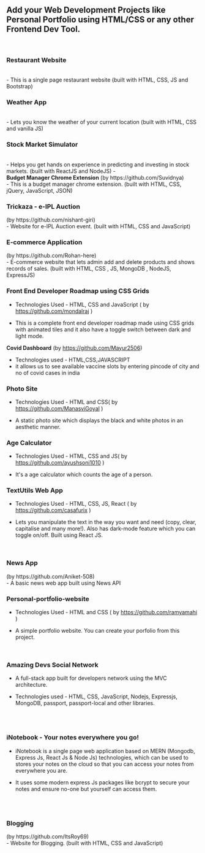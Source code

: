 ## Add your Web Development Projects like Personal Portfolio using HTML/CSS or any other Frontend Dev Tool.

<br>
<b><h3>Restaurant Website</h3></b>
<br>
- This is a single page restaurant website (built with HTML, CSS, JS and Bootstrap)

<br>
<b><h3>Weather App</h3></b>
<br>
- Lets you know the weather of your current location (built with HTML, CSS and vanilla JS)

<br>
<b><h3>Stock Market Simulator</h3></b>
<br>
- Helps you get hands on experience in predicting and investing in stock markets. (built with ReactJS and NodeJS)
- <br>
<b>Budget Manager Chrome Extension</b> (by https://github.com/Suvidnya)
<br>
- This is a budget manager chrome extension. (built with HTML, CSS, jQuery, JavaScript, JSON)

<br> 
<b><h3>Trickaza - e-IPL Auction</h3></b> (by https://github.com/nishant-giri)
<br>
- Website for e-IPL Auction event. (built with HTML, CSS and JavaScript)

<br>
<b><h3>E-commerce Application</h3></b> (by https://github.com/Rohan-here)
<br>
- E-commerce website that lets admin add and delete products and shows records of sales. (built with HTML, CSS , JS, MongoDB , NodeJS, ExpressJS)

<br>
<b><h3>Front End Developer Roadmap using CSS Grids</h3></b>

- Technologies Used - HTML, CSS and JavaScript ( by https://github.com/mondalraj )

- This is a complete front end developer roadmap made using CSS grids with animated tiles and it also have a toggle switch between dark and light mode.

<b>Covid Dashboard</b> (by https://github.com/Mayur2506)

- Technologies used - HTML,CSS,JAVASCRIPT
- it allows us to see available vaccine slots by entering pincode of city and no of covid cases in india

<b><h3>Photo Site</h3></b>

- Technologies Used - HTML and CSS( by https://github.com/ManasviGoyal )

- A static photo site which displays the black and white photos in an aesthetic manner.

<b><h3>Age Calculator</h3></b>

- Technologies Used - HTML, CSS and JS( by https://github.com/ayushsoni1010 )

- It's a age calculator which counts the age of a person.

<b><h3>TextUtils Web App</h3></b>

- Technologies Used - HTML, CSS, JS, React ( by https://github.com/casafurix )

- Lets you manipulate the text in the way you want and need (copy, clear, capitalise and many more!). Also has dark-mode feature which you can toggle on/off. Built using React JS.

<br>
<b><h3>News App</h3></b> (by https://github.com/Aniket-508)
<br>
- A basic news web app built using News API

<b><h3>Personal-portfolio-website</h3></b>

- Technologies Used - HTML and CSS ( by https://github.com/ramyamahi )

- A simple portfolio website. You can create your porfolio from this project.
  <br>

<br>
<b><h3>Amazing Devs Social Network</h3></b>

- A full-stack app built for developers network using the MVC architecture.

- Technologies used - HTML, CSS, JavaScript, Nodejs, Expressjs, MongoDB, passport, passport-local and other libraries.

<br>

<br>
<b><h3>iNotebook - Your notes everywhere you go!</h3></b>

- iNotebook is a single page web application based on MERN (Mongodb, Express Js, React Js & Node Js) technologies, which can be used to stores your notes on the cloud so that you can access your notes from everywhere you are.

- It uses some modern express Js packages like bcrypt to secure your notes and ensure no-one but yourself can access them.
<br>















































<br>
<b><h3>Blogging</h3></b> (by https://github.com/ItsRoy69)
<br>
- Website for Blogging. (built with HTML, CSS and JavaScript)

